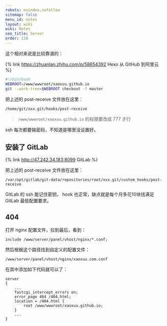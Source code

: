 ```yaml
---
robots: noindex,nofollow
sitemap: false
menu_id: notes
layout: wiki
wiki: Notes
seo_title: Server
order: 110
---
```


这个相对来说是比较靠谱的：

{% link https://zhuanlan.zhihu.com/p/58654392 Hexo 从 GitHub 到阿里云 %}


```bash post-receive
#!/bin/bash
WEBROOT=/www/wwwroot/xaoxuu.github.io
git --work-tree=$WEBROOT checkout -f master
```

把上述的 post-receive 文件放在这里：

```
/home/git/xxx.git/hooks/post-receive
```

> `/www/wwwroot/xaoxuu.github.io` 的权限要改成 777 才行

ssh 每次都要输密码，不知道是哪里没设置好。


## 安装了 GitLab

{% link http://47.242.34.183:8099 GitLab %}

把上述的 post-receive 文件放在这里：

```
/var/opt/gitlab/git-data/repositories/root/xxx.git/custom_hooks/post-receive
```

GitLab 的 ssh 能记住密钥， hook 也正常，缺点就是每个月多花10块钱满足 GitLab 最低配置要求。

## 404

打开 nginx 配置文件，拉到最后，看到：
```
include /www/server/panel/vhost/nginx/*.conf;
```

然后根据这个路径找到自定义的配置文件：
```
/www/server/panel/vhost/nginx/xaoxuu.com.conf
```

在其中添加如下代码就可以了：
```
server
{
    ...
    fastcgi_intercept_errors on;
    error_page 404 /404.html;
    location = /404.html {
        root /www/wwwroot/xaoxuu.github.io;
    }
    ...
}
```
